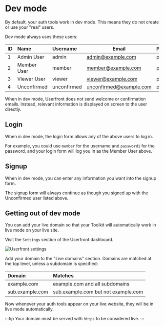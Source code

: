 # Dev mode

By default, your auth tools work in dev mode. This means they do not create or use your "real" users.

Dev mode always uses these users:

| ID  | Name        | Username    | Email                   | Password  |
| :-- | :---------- | :---------- | ----------------------- | :-------- |
| 1   | Admin User  | admin       | admin@example.com       | password1 |
| 2   | Member User | member      | member@example.com      | password1 |
| 3   | Viewer User | viewer      | viewer@example.com      | password1 |
| 4   | Unconfirmed | unconfirmed | unconfirmed@example.com | password1 |

When in dev mode, Userfront does not send welcome or confirmation emails. Instead, relevant information is displayed on screen to the user directly.

## Login

When in dev mode, the login form allows any of the above users to log in.

For example, you could use `member` for the username and `password1` for the password, and your login form will log you in as the Member User above.

## Signup

When in dev mode, you can enter any information you want into the signup form.

The signup form will always continue as though you signed up with the Unconfirmed user listed above.

## Getting out of dev mode

You can add your live domain so that your Toolkit will automatically work in live mode on your live site.

Visit the `Settings` section of the Userfront dashboard.

![Userfront settings](https://res.cloudinary.com/component/image/upload/v1593131793/permanent/settings-nav.png)

Add your domain to the "Live domains" section. Domains are matched at the top level, unless a subdomain is specified:

| Domain          | Matches                             |
| :-------------- | :---------------------------------- |
| example.com     | example.com and all subdomains      |
| sub.example.com | sub.example.com but not example.com |

Now whenever your auth tools appear on your live website, they will be in live mode automatically.

:::tip
Your domain must be served with `https` to be considered live.
:::
